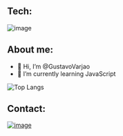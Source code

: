 ## Tech:
![image](https://img.shields.io/badge/JavaScript-F7DF1E?style=for-the-badge&logo=javascript&logoColor=black)

## About me:
- 👋 Hi, I’m @GustavoVarjao
- 🌱 I’m currently learning JavaScript

![Top Langs](https://github-readme-stats-git-masterrstaa-rickstaa.vercel.app/api/top-langs/?username=GustavoVarjao&hide=TeX&layout=compact)
## Contact:
[![image](https://img.shields.io/badge/Twitter-1DA1F2?style=for-the-badge&logo=twitter&logoColor=white)](https://twitter.com/gustavoVarjao18)



